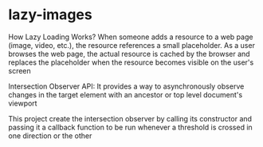 # lazy-images

How Lazy Loading Works? 
When someone adds a resource to a web page (image, video, etc.), the resource references a small placeholder. 
As a user browses the web page, the actual resource is cached by the browser and replaces the placeholder when the resource becomes visible on the user's screen

Intersection Observer API:
It provides a way to asynchronously observe changes in the target element with an ancestor or top level document's viewport

This project create the intersection observer by calling its constructor and passing it a callback function to be run
whenever a threshold is crossed in one direction or the other

